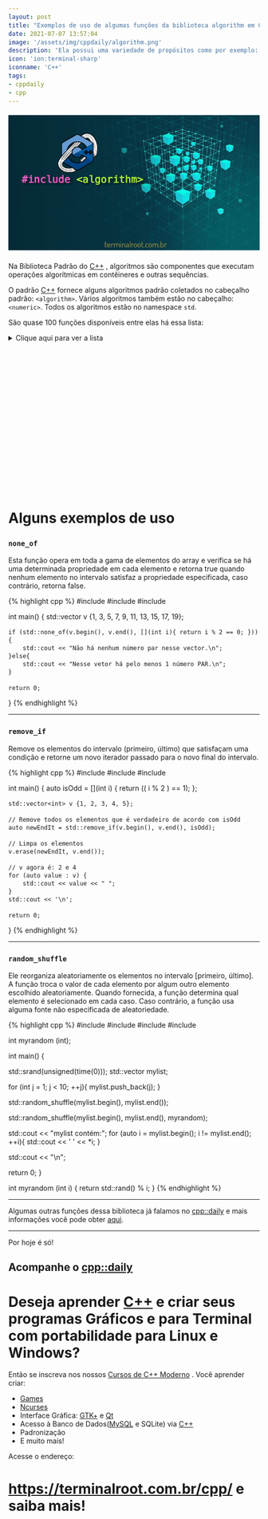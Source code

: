 ```yaml
---
layout: post
title: "Exemplos de uso de algumas funções da biblioteca algorithm em C++"
date: 2021-07-07 13:57:04
image: '/assets/img/cppdaily/algorithm.png'
description: 'Ela possui uma variedade de propósitos como por exemplo: pesquisa, classificação, contagem e manipulação de dados.'
icon: 'ion:terminal-sharp'
iconname: 'C++'
tags:
- cppdaily
- cpp
---
```


![Exemplos de uso de algumas funções da biblioteca algorithm em C++](/assets/img/cppdaily/algorithm.png)

Na Biblioteca Padrão do [C++](https://terminalroot.com.br/cpp) , algoritmos são componentes que executam operações algorítmicas em contêineres e outras sequências.

O padrão [C++](https://terminalroot.com.br/cpp) fornece alguns algoritmos padrão coletados no cabeçalho padrão: `<algorithm>`. Vários algoritmos também estão no cabeçalho: `<numeric>`. Todos os algoritmos estão no namespace `std`.

São quase 100 funções disponíveis entre elas há essa lista:

<div class="wrapper">
 <details>
  <summary>Clique aqui para ver a lista</summary>
 <ol>
   <li><kbd>accumulate</kbd></li>
   <li><kbd>adjacent_difference</kbd></li>
   <li><kbd>adjacent_find</kbd></li>
   <li><kbd>all_of</kbd></li>
   <li><kbd>any_of</kbd></li>
   <li><kbd>binary_search</kbd></li>
   <li><kbd>clamp</kbd></li>
   <li><kbd>copy</kbd></li>
   <li><kbd>copy_backward</kbd></li>
   <li><kbd>copy_if</kbd></li>
   <li><kbd>copy_n</kbd></li>
   <li><kbd>count</kbd></li>
   <li><kbd>count_if</kbd></li>
   <li><kbd>equal</kbd></li>
   <li><kbd>equal_range</kbd></li>
   <li><kbd>fill</kbd></li>
   <li><kbd>fill_n</kbd></li>
   <li><kbd>find</kbd></li>
   <li><kbd>find_first_of</kbd></li>
   <li><kbd>find_if</kbd></li>
   <li><kbd>find_if_not</kbd></li>
   <li><kbd>for_each</kbd></li>
   <li><kbd>for_each_n</kbd></li>
   <li><kbd>generate</kbd></li>
   <li><kbd>includes</kbd></li>
   <li><kbd>iota</kbd></li>
   <li><kbd>is_heap</kbd></li>
   <li><kbd>is_permutation</kbd></li>
   <li><kbd>is_sorted</kbd></li>
   <li><kbd>iter_swap</kbd></li>
   <li><kbd>lexicographical_compare</kbd></li>
   <li><kbd>linear_search</kbd></li>
   <li><kbd>lower_bound</kbd></li>
   <li><kbd>make_heap</kbd></li>
   <li><kbd>max</kbd></li>
   <li><kbd>max_element</kbd></li>
   <li><kbd>merge</kbd></li>
   <li><kbd>min</kbd></li>
   <li><kbd>min_element</kbd></li>
   <li><kbd>minimax_element</kbd></li>
   <li><kbd>minmax</kbd></li>
   <li><kbd>minmax_element</kbd></li>
   <li><kbd>mismatch</kbd></li>
   <li><kbd>move</kbd></li>
   <li><kbd>next_permutation</kbd></li>
   <li><kbd>none_of</kbd></li>
   <li><kbd>nth_element</kbd></li>
   <li><kbd>partition</kbd></li>
   <li><kbd>pop_heap</kbd></li>
   <li><kbd>prev_permutation</kbd></li>
   <li><kbd>push_heap</kbd></li>
   <li><kbd>random_shuffle</kbd></li>
   <li><kbd>remove</kbd></li>
   <li><kbd>remove_copy</kbd></li>
   <li><kbd>remove_copy_if</kbd></li>
   <li><kbd>remove_if</kbd></li>
   <li><kbd>replace</kbd></li>
   <li><kbd>replace_copy</kbd></li>
   <li><kbd>replace_copy_if</kbd></li>
   <li><kbd>replace_if</kbd></li>
   <li><kbd>reverse</kbd></li>
   <li><kbd>reverse_copy</kbd></li>
   <li><kbd>rotate</kbd></li>
   <li><kbd>search</kbd></li>
   <li><kbd>search_n</kbd></li>
   <li><kbd>set_difference</kbd></li>
   <li><kbd>set_intersection</kbd></li>
   <li><kbd>set_union</kbd></li>
   <li><kbd>shuffle</kbd></li>
   <li><kbd>sort</kbd></li>
   <li><kbd>stable_sort</kbd></li>
   <li><kbd>swap</kbd></li>
   <li><kbd>transform</kbd></li>
   <li><kbd>transform_reduce</kbd></li>
   <li><kbd>unique</kbd></li>
   <li><kbd>upper_bound</kbd></li>
 </ol>
 </details>
</div>

<!-- QUADRADO -->
<script async src="//pagead2.googlesyndication.com/pagead/js/adsbygoogle.js"></script>
<ins class="adsbygoogle"
style="display:inline-block;width:336px;height:280px"
data-ad-client="ca-pub-2838251107855362"
data-ad-slot="5351066970"></ins>
<script>
(adsbygoogle = window.adsbygoogle || []).push({});
</script>

# Alguns exemplos de uso
### `none_of`
Esta função opera em toda a gama de elementos do array e verifica se há uma determinada propriedade em cada elemento e retorna true quando nenhum elemento no intervalo satisfaz a propriedade especificada, caso contrário, retorna false.

{% highlight cpp %}
#include <vector> 
#include <algorithm> 
#include <iostream> 

int main() {
    std::vector<int> v {1, 3, 5, 7, 9, 11, 13, 15, 17, 19};
	
    if (std::none_of(v.begin(), v.end(), [](int i){ return i % 2 == 0; })){ 
        std::cout << "Não há nenhum número par nesse vector.\n"; 
    }else{
        std::cout << "Nesse vetor há pelo menos 1 número PAR.\n";
    }

    return 0;
}
{% endhighlight %}

---

### `remove_if`
Remove os elementos do intervalo (primeiro, último) que satisfaçam uma condição e retorne um novo iterador passado para o novo final do intervalo.

{% highlight cpp %}
#include <vector> 
#include <algorithm> 
#include <iostream> 

int main() {
    auto isOdd = [](int i) {
        return (( i % 2 ) == 1);
    };

    std::vector<int> v {1, 2, 3, 4, 5};

    // Remove todos os elementos que é verdadeiro de acordo com isOdd
    auto newEndIt = std::remove_if(v.begin(), v.end(), isOdd);
    
    // Limpa os elementos
    v.erase(newEndIt, v.end());

    // v agora é: 2 e 4
    for (auto value : v) { 
        std::cout << value << " "; 
    }
    std::cout << '\n';

    return 0;
}
{% endhighlight %}

---

<!-- RETANGULO LARGO 2 -->
<script async src="//pagead2.googlesyndication.com/pagead/js/adsbygoogle.js"></script>
<ins class="adsbygoogle"
style="display:block; text-align:center;"
data-ad-layout="in-article"
data-ad-format="fluid"
data-ad-client="ca-pub-2838251107855362"
data-ad-slot="8549252987"></ins>
<script>
(adsbygoogle = window.adsbygoogle || []).push({});
</script>


### `random_shuffle`
Ele reorganiza aleatoriamente os elementos no intervalo [primeiro, último]. A função troca o valor de cada elemento por algum outro elemento escolhido aleatoriamente. Quando fornecida, a função determina qual elemento é selecionado em cada caso. Caso contrário, a função usa alguma fonte não especificada de aleatoriedade.

{% highlight cpp %}
#include <iostream> 
#include <vector> 
#include <algorithm> 
#include <ctime>

int myrandom (int);

int main() {

  std::srand(unsigned(time(0)));
  std::vector<int> mylist;

  for (int j = 1; j < 10; ++j){
    mylist.push_back(j);
  }

  std::random_shuffle(mylist.begin(), mylist.end());

  std::random_shuffle(mylist.begin(), mylist.end(), myrandom);

  std::cout << "mylist contém:";
  for (auto i = mylist.begin(); i != mylist.end(); ++i){
    std::cout << ' ' << *i;
  }

  std::cout << "\n";

  return 0;
} 

int myrandom (int i) {
  return std::rand() % i;
}
{% endhighlight %}

---

Algumas outras funções dessa biblioteca já falamos no [cpp::daily](https://terminalroot.com.br/tags#cppdaily) e mais informações você pode obter [aqui](https://en.cppreference.com/w/cpp/algorithm). <!-- https://github.com/Bhupesh-V/30-seconds-of-cpp/ -->

---

Por hoje é só!

## Acompanhe o [cpp::daily](https://terminalroot.com.br/tags#cppdaily)

# Deseja aprender [C++](https://terminalroot.com.br/cpp/) e criar seus programas Gráficos e para Terminal com portabilidade para Linux e Windows?
Então se inscreva nos nossos [Cursos de C++ Moderno](https://terminalroot.com.br/cpp/) . Você aprender criar:
- [Games](https://terminalroot.com.br/tags#games)
- [Ncurses](https://terminalroot.com.br/2021/02/crie-programas-graficos-no-terminal-com-cpp-e-ncurses.html)
- Interface Gráfica: [GTK+](https://terminalroot.com.br/2020/08/anjuta-o-melhor-ide-para-c-com-gtkmm.html) e [Qt](https://terminalroot.com.br/2021/02/gerencie-suas-contas-financeiras-pessoais-com-terminal-finances.html)
- Acesso à Banco de Dados([MySQL](https://terminalroot.com.br/mysql/) e SQLite) via [C++](https://terminalroot.com.br/cpp/)
- Padronização
- E muito mais!

Acesse o endereço:
# <https://terminalroot.com.br/cpp/> e saiba mais!

